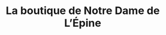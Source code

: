 ---
title: "La boutique de Notre Dame de L’Épine"
url: /lepine/la-boutique-de-notre-dame-de-lepine/
shop: Religion
---